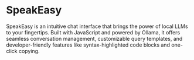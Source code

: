 # SpeakEasy
SpeakEasy is an intuitive chat interface that brings the power of local LLMs to your fingertips. Built with JavaScript and powered by Ollama, it offers seamless conversation management, customizable query templates, and developer-friendly features like syntax-highlighted code blocks and one-click copying.

